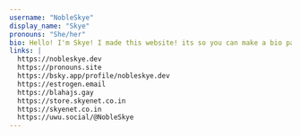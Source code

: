 ```yaml
---
username: "NobleSkye"
display_name: "Skye"
pronouns: "She/her"
bio: Hello! I'm Skye! I made this website! its so you can make a bio page but with a cool url lol, also as well to test my website making skills!
links: |
  https://nobleskye.dev
  https://pronouns.site
  https://bsky.app/profile/nobleskye.dev
  https://estrogen.email
  https://blahajs.gay
  https://store.skyenet.co.in
  https://skyenet.co.in
  https://uwu.social/@NobleSkye
---
```

